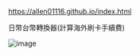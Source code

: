 https://allen01116.github.io/index.html

日幣台幣轉換器(計算海外刷卡手續費)

![image](https://github.com/allen01116/allen01116.github.io/assets/80170219/f456d3fd-9ccd-4edc-a6a8-cb217c183f31)

